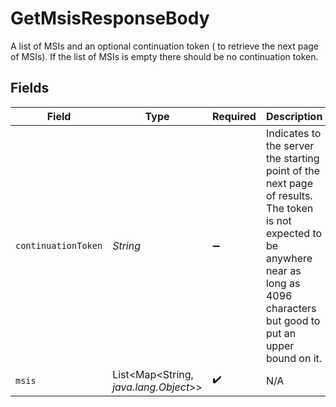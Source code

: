 # GetMsisResponseBody

A list of MSIs and an optional continuation token (
to retrieve the next page of MSIs). If the list of
MSIs is empty there should be no continuation token. 



## Fields

| Field                                                                                                                                                                                     | Type                                                                                                                                                                                      | Required                                                                                                                                                                                  | Description                                                                                                                                                                               | Example                                                                                                                                                                                   |
| ----------------------------------------------------------------------------------------------------------------------------------------------------------------------------------------- | ----------------------------------------------------------------------------------------------------------------------------------------------------------------------------------------- | ----------------------------------------------------------------------------------------------------------------------------------------------------------------------------------------- | ----------------------------------------------------------------------------------------------------------------------------------------------------------------------------------------- | ----------------------------------------------------------------------------------------------------------------------------------------------------------------------------------------- |
| `continuationToken`                                                                                                                                                                       | *String*                                                                                                                                                                                  | :heavy_minus_sign:                                                                                                                                                                        | Indicates to the server the starting point of the next page <br/>of results. The token is not expected to be anywhere near as<br/>long as 4096 characters but good to put an upper bound on it. <br/> | 10                                                                                                                                                                                        |
| `msis`                                                                                                                                                                                    | List<Map<String, *java.lang.Object*>>                                                                                                                                                     | :heavy_check_mark:                                                                                                                                                                        | N/A                                                                                                                                                                                       |                                                                                                                                                                                           |